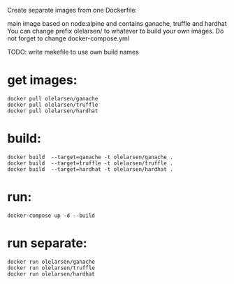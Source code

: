 Create separate images from one Dockerfile:

main image based on node:alpine and contains ganache, truffle and hardhat
You can change prefix olelarsen/ to whatever to build your own images.
Do not forget to change docker-compose.yml

TODO: 
write makefile to use own build names
# get images:
````
docker pull olelarsen/ganache
docker pull olelarsen/truffle
docker pull olelarsen/hardhat
````

# build:
````
docker build  --target=ganache -t olelarsen/ganache .
docker build  --target=truffle -t olelarsen/truffle .
docker build  --target=hardhat -t olelarsen/hardhat .
````

# run:
````
docker-compose up -d --build
````
# run separate:
````
docker run olelarsen/ganache
docker run olelarsen/truffle
docker run olelarsen/hardhat
````